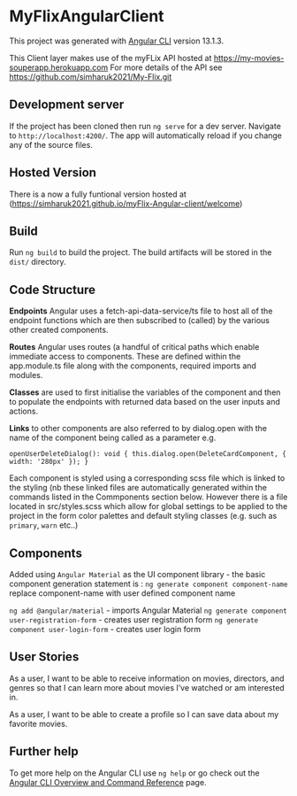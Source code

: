 # MyFlixAngularClient

This project was generated with [Angular CLI](https://github.com/angular/angular-cli) version 13.1.3.

This Client layer makes use of the myFLix API hosted at https://my-movies-souperapp.herokuapp.com
For more details of the API see https://github.com/simharuk2021/My-Flix.git

## Development server

If the project has been cloned then run `ng serve` for a dev server. Navigate to `http://localhost:4200/`. The app will automatically reload if you change any of the source files.

## Hosted Version

There is a now a fully funtional version hosted at (https://simharuk2021.github.io/myFlix-Angular-client/welcome)

## Build

Run `ng build` to build the project. The build artifacts will be stored in the `dist/` directory.

## Code Structure 

**Endpoints** Angular uses a fetch-api-data-service/ts file to host all of the endpoint functions which are then subscribed to (called) by the various other created components. 

**Routes** Angular uses routes (a handful of critical paths which enable immediate access to components.  These are defined within the app.module.ts file along with the components, required imports and modules.

**Classes** are used to first initialise the variables of the component and then to populate the endpoints with returned data based on the user inputs and actions.

**Links** to other components are also referred to by dialog.open with the name of the component being called as a parameter e.g.

`openUserDeleteDialog(): void {
      this.dialog.open(DeleteCardComponent, {
        width: '280px'
      });
    }`

Each component is styled using a corresponding scss file which is linked to the styling (nb these linked files are automatically generated within the commands listed in the  Commponents section below. However there is a file located in src/styles.scss which allow for global settings to be applied to the project in the form  color palettes and default styling classes (e.g. such as `primary`, `warn` etc..)


## Components

Added using `Angular Material` as the UI component library - the basic component generation statement is :
`ng generate component component-name` replace component-name with user defined component name

`ng add @angular/material` - imports Angular Material 
`ng generate component user-registration-form` - creates user registration form
`ng generate component user-login-form` - creates user login form

## User Stories

As a user, I want to be able to receive information on movies, directors, and genres so that I
can learn more about movies I’ve watched or am interested in.

As a user, I want to be able to create a profile so I can save data about my favorite movies.

## Further help

To get more help on the Angular CLI use `ng help` or go check out the [Angular CLI Overview and Command Reference](https://angular.io/cli) page.
